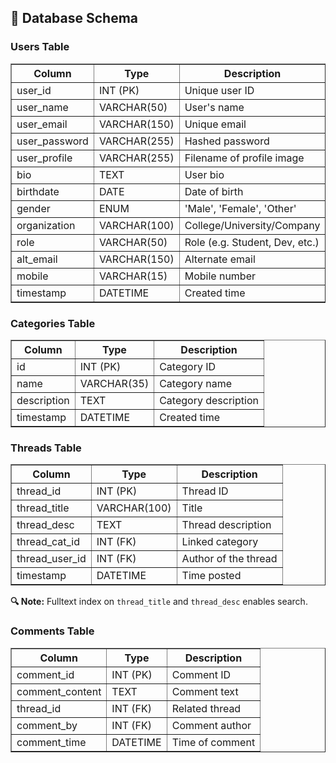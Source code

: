 <h2>🧩 Database Schema</h2>

<h3>Users Table</h3>
<table border="1" cellspacing="0" cellpadding="8">
  <thead>
    <tr>
      <th>Column</th>
      <th>Type</th>
      <th>Description</th>
    </tr>
  </thead>
  <tbody>
    <tr><td>user_id</td><td>INT (PK)</td><td>Unique user ID</td></tr>
    <tr><td>user_name</td><td>VARCHAR(50)</td><td>User's name</td></tr>
    <tr><td>user_email</td><td>VARCHAR(150)</td><td>Unique email</td></tr>
    <tr><td>user_password</td><td>VARCHAR(255)</td><td>Hashed password</td></tr>
    <tr><td>user_profile</td><td>VARCHAR(255)</td><td>Filename of profile image</td></tr>
    <tr><td>bio</td><td>TEXT</td><td>User bio</td></tr>
    <tr><td>birthdate</td><td>DATE</td><td>Date of birth</td></tr>
    <tr><td>gender</td><td>ENUM</td><td>'Male', 'Female', 'Other'</td></tr>
    <tr><td>organization</td><td>VARCHAR(100)</td><td>College/University/Company</td></tr>
    <tr><td>role</td><td>VARCHAR(50)</td><td>Role (e.g. Student, Dev, etc.)</td></tr>
    <tr><td>alt_email</td><td>VARCHAR(150)</td><td>Alternate email</td></tr>
    <tr><td>mobile</td><td>VARCHAR(15)</td><td>Mobile number</td></tr>
    <tr><td>timestamp</td><td>DATETIME</td><td>Created time</td></tr>
  </tbody>
</table>

<h3>Categories Table</h3>
<table border="1" cellspacing="0" cellpadding="8">
  <thead>
    <tr>
      <th>Column</th>
      <th>Type</th>
      <th>Description</th>
    </tr>
  </thead>
  <tbody>
    <tr><td>id</td><td>INT (PK)</td><td>Category ID</td></tr>
    <tr><td>name</td><td>VARCHAR(35)</td><td>Category name</td></tr>
    <tr><td>description</td><td>TEXT</td><td>Category description</td></tr>
    <tr><td>timestamp</td><td>DATETIME</td><td>Created time</td></tr>
  </tbody>
</table>

<h3>Threads Table</h3>
<table border="1" cellspacing="0" cellpadding="8">
  <thead>
    <tr>
      <th>Column</th>
      <th>Type</th>
      <th>Description</th>
    </tr>
  </thead>
  <tbody>
    <tr><td>thread_id</td><td>INT (PK)</td><td>Thread ID</td></tr>
    <tr><td>thread_title</td><td>VARCHAR(100)</td><td>Title</td></tr>
    <tr><td>thread_desc</td><td>TEXT</td><td>Thread description</td></tr>
    <tr><td>thread_cat_id</td><td>INT (FK)</td><td>Linked category</td></tr>
    <tr><td>thread_user_id</td><td>INT (FK)</td><td>Author of the thread</td></tr>
    <tr><td>timestamp</td><td>DATETIME</td><td>Time posted</td></tr>
  </tbody>
</table>
<p><strong>🔍 Note:</strong> Fulltext index on <code>thread_title</code> and <code>thread_desc</code> enables search.</p>

<h3>Comments Table</h3>
<table border="1" cellspacing="0" cellpadding="8">
  <thead>
    <tr>
      <th>Column</th>
      <th>Type</th>
      <th>Description</th>
    </tr>
  </thead>
  <tbody>
    <tr><td>comment_id</td><td>INT (PK)</td><td>Comment ID</td></tr>
    <tr><td>comment_content</td><td>TEXT</td><td>Comment text</td></tr>
    <tr><td>thread_id</td><td>INT (FK)</td><td>Related thread</td></tr>
    <tr><td>comment_by</td><td>INT (FK)</td><td>Comment author</td></tr>
    <tr><td>comment_time</td><td>DATETIME</td><td>Time of comment</td></tr>
  </tbody>
</table>